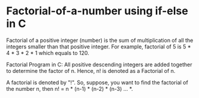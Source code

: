 # Factorial-of-a-number using if-else in C

Factorial of a positive integer (number) is the sum of multiplication of all the integers smaller than that positive integer. For example, factorial of 5 is 5 * 4 * 3 * 2 * 1 which equals to 120.

Factorial Program in C: All positive descending integers are added together to determine the factor of n. Hence, n! is denoted as a Factorial of n.

A factorial is denoted by "!". So, suppose, you want to find the factorial of the number n, then n! = n * (n-1) * (n-2) * (n-3) … *. 
